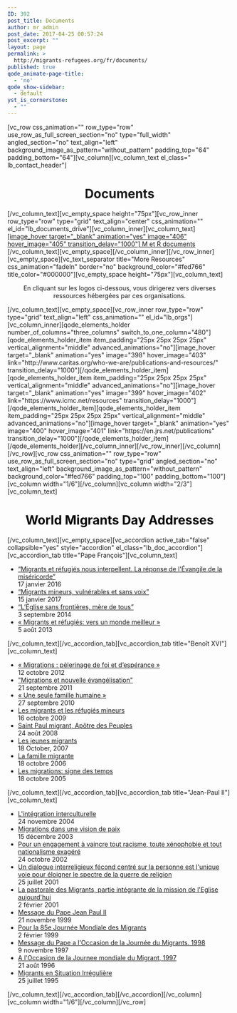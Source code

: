 ```yaml
---
ID: 392
post_title: Documents
author: mr_admin
post_date: 2017-04-25 00:57:24
post_excerpt: ""
layout: page
permalink: >
  http://migrants-refugees.org/fr/documents/
published: true
qode_animate-page-title:
  - 'no'
qode_show-sidebar:
  - default
yst_is_cornerstone:
  - ""
---
```

[vc_row css_animation="" row_type="row" use_row_as_full_screen_section="no" type="full_width" angled_section="no" text_align="left" background_image_as_pattern="without_pattern" padding_top="64" padding_bottom="64"][vc_column][vc_column_text el_class=" lb_contact_header"]
<h1 style="text-align: center;">Documents</h1>
[/vc_column_text][vc_empty_space height="75px"][vc_row_inner row_type="row" type="grid" text_align="center" css_animation="" el_id="lb_documents_drive"][vc_column_inner][vc_column_text]
<div class="lb_doc_drive"><a href="https://drive.google.com/drive/folders/0B2AK2bI01BzsbU1sbmhsU3ZXNEE">[image_hover target="_blank" animation="yes" image="406" hover_image="405" transition_delay="1000"]
M et R documents</a></div>
[/vc_column_text][vc_empty_space][/vc_column_inner][/vc_row_inner][vc_empty_space][vc_text_separator title="More Resources" css_animation="fadeIn" border="no" background_color="#fed766" title_color="#000000"][vc_empty_space height="75px"][vc_column_text]
<p style="text-align: center;">En cliquant sur les logos ci-dessous, vous dirigerez vers diverses ressources hébergées par ces organisations.</p>
[/vc_column_text][vc_empty_space][vc_row_inner row_type="row" type="grid" text_align="left" css_animation="" el_id="lb_orgs"][vc_column_inner][qode_elements_holder number_of_columns="three_columns" switch_to_one_column="480"][qode_elements_holder_item item_padding="25px 25px 25px 25px" vertical_alignment="middle" advanced_animations="no"][image_hover target="_blank" animation="yes" image="398" hover_image="403" link="http://www.caritas.org/who-we-are/publications-and-resources/" transition_delay="1000"][/qode_elements_holder_item][qode_elements_holder_item item_padding="25px 25px 25px 25px" vertical_alignment="middle" advanced_animations="no"][image_hover target="_blank" animation="yes" image="399" hover_image="402" link="https://www.icmc.net/resources" transition_delay="1000"][/qode_elements_holder_item][qode_elements_holder_item item_padding="25px 25px 25px 25px" vertical_alignment="middle" advanced_animations="no"][image_hover target="_blank" animation="yes" image="400" hover_image="401" link="https://en.jrs.net/publications" transition_delay="1000"][/qode_elements_holder_item][/qode_elements_holder][/vc_column_inner][/vc_row_inner][/vc_column][/vc_row][vc_row css_animation="" row_type="row" use_row_as_full_screen_section="no" type="grid" angled_section="no" text_align="left" background_image_as_pattern="without_pattern" background_color="#fed766" padding_top="100" padding_bottom="100"][vc_column width="1/6"][/vc_column][vc_column width="2/3"][vc_column_text]
<h1 style="text-align: center;"><span style="color: #000000;">World Migrants Day Addresses</span></h1>
[/vc_column_text][vc_empty_space][vc_accordion active_tab="false" collapsible="yes" style="accordion" el_class="lb_doc_accordion"][vc_accordion_tab title="Pape François"][vc_column_text]
<ul>
 	<li><a class="lb_document_li_a" href="http://w2.vatican.va/content/francesco/fr/messages/migration/documents/papa-francesco_20150912_world-migrants-day-2016.html" target="_blank" rel="noopener noreferrer">“Migrants et réfugiés nous interpellent. La réponse de l'Évangile de la miséricorde”</a>
<div class="lb_document_li_date">17 janvier 2016</div></li>
 	<li><a class="lb_document_li_a" href="http://w2.vatican.va/content/francesco/fr/messages/migration/documents/papa-francesco_20160908_world-migrants-day-2017.html" target="_blank" rel="noopener noreferrer">“Migrants mineurs, vulnérables et sans voix”</a>
<div class="lb_document_li_date">15 janvier 2017</div></li>
 	<li><a class="lb_document_li_a" href="http://w2.vatican.va/content/francesco/fr/messages/migration/documents/papa-francesco_20140903_world-migrants-day-2015.html" target="_blank" rel="noopener noreferrer">“L’Église sans frontières, mère de tous”</a>
<div class="lb_document_li_date">3 septembre 2014</div></li>
 	<li><a class="lb_document_li_a" href="http://w2.vatican.va/content/francesco/fr/messages/migration/documents/papa-francesco_20130805_world-migrants-day.html" target="_blank" rel="noopener noreferrer">« Migrants et réfugiés: vers un monde meilleur »</a>
<div class="lb_document_li_date">5 août 2013</div></li>
</ul>
[/vc_column_text][/vc_accordion_tab][vc_accordion_tab title="Benoît XVI"][vc_column_text]
<ul>
 	<li><a class="lb_document_li_a" href="http://w2.vatican.va/content/benedict-xvi/fr/messages/migration/documents/hf_ben-xvi_mes_20121012_world-migrants-day.html" target="_blank" rel="noopener noreferrer">« Migrations : pèlerinage de foi et d’espérance »</a>
<div class="lb_document_li_date">12 octobre 2012</div></li>
 	<li><a class="lb_document_li_a" href="http://w2.vatican.va/content/benedict-xvi/fr/messages/migration/documents/hf_ben-xvi_mes_20110921_world-migrants-day.html" target="_blank" rel="noopener noreferrer">"Migrations et nouvelle évangélisation"</a>
<div class="lb_document_li_date">21 septembre 2011</div></li>
 	<li><a class="lb_document_li_a" href="http://w2.vatican.va/content/benedict-xvi/fr/messages/migration/documents/hf_ben-xvi_mes_20100927_world-migrants-day.html" target="_blank" rel="noopener noreferrer">« Une seule famille humaine »</a>
<div class="lb_document_li_date">27 septembre 2010</div></li>
 	<li><a class="lb_document_li_a" href="http://w2.vatican.va/content/benedict-xvi/fr/messages/migration/documents/hf_ben-xvi_mes_20091016_world-migrants-day.html" target="_blank" rel="noopener noreferrer">Les migrants et les réfugiés mineurs</a>
<div class="lb_document_li_date">16 octobre 2009</div></li>
 	<li><a class="lb_document_li_a" href="http://w2.vatican.va/content/benedict-xvi/fr/messages/migration/documents/hf_ben-xvi_mes_20080824_world-migrants-day.html" target="_blank" rel="noopener noreferrer">Saint Paul migrant, Apôtre des Peuples</a>
<div class="lb_document_li_date">24 août 2008</div></li>
 	<li><a class="lb_document_li_a" href="http://w2.vatican.va/content/benedict-xvi/fr/messages/migration/documents/hf_ben-xvi_mes_20071018_world-migrants-day.html" target="_blank" rel="noopener noreferrer">Les jeunes migrants</a>
<div class="lb_document_li_date">18 October, 2007</div></li>
 	<li><a class="lb_document_li_a" href="http://w2.vatican.va/content/benedict-xvi/fr/messages/migration/documents/hf_ben-xvi_mes_20061018_world-migrants-day.html" target="_blank" rel="noopener noreferrer">La famille migrante</a>
<div class="lb_document_li_date">18 octobre 2006</div></li>
 	<li><a class="lb_document_li_a" href="http://w2.vatican.va/content/benedict-xvi/fr/messages/migration/documents/hf_ben-xvi_mes_20051018_world-migrants-day.html" target="_blank" rel="noopener noreferrer">Les migrations: signe des temps</a>
<div class="lb_document_li_date">18 octobre 2005</div></li>
</ul>
[/vc_column_text][/vc_accordion_tab][vc_accordion_tab title="Jean-Paul II"][vc_column_text]
<ul>
 	<li><a class="lb_document_li_a" href="http://w2.vatican.va/content/john-paul-ii/fr/messages/migration/documents/hf_jp-ii_mes_20041124_world-migration-day-2005.html" target="_blank" rel="noopener noreferrer">L'intégration interculturelle</a>
<div class="lb_document_li_date">24 novembre 2004</div></li>
 	<li><a class="lb_document_li_a" href="http://w2.vatican.va/content/john-paul-ii/fr/messages/migration/documents/hf_jp-ii_mes_20031223_world-migration-day-2004.html" target="_blank" rel="noopener noreferrer">Migrations dans une vision de paix</a>
<div class="lb_document_li_date">15 décembre 2003</div></li>
 	<li><a class="lb_document_li_a" href="http://w2.vatican.va/content/john-paul-ii/fr/messages/migration/documents/hf_jp-ii_mes_20021202_world-migration-day-2003.html" target="_blank" rel="noopener noreferrer">Pour un engagement à vaincre tout racisme, toute xénophobie et tout nationalisme exagéré</a>
<div class="lb_document_li_date">24 octobre 2002</div></li>
 	<li><a class="lb_document_li_a" href="http://w2.vatican.va/content/john-paul-ii/fr/messages/migration/documents/hf_jp-ii_mes_20011018_world-migration-day-2002.html" target="_blank" rel="noopener noreferrer">Un dialogue interreligieux fécond centré sur la personne est l'unique voie pour éloigner le spectre de la guerre de religion</a>
<div class="lb_document_li_date">25 juillet 2001</div></li>
 	<li><a class="lb_document_li_a" href="http://w2.vatican.va/content/john-paul-ii/fr/messages/migration/documents/hf_jp-ii_mes_20010213_world-migration-day-2001.html" target="_blank" rel="noopener noreferrer">La pastorale des Migrants, partie intégrante de la mission de l'Eglise aujourd'hui</a>
<div class="lb_document_li_date">2 février 2001</div></li>
 	<li><a class="lb_document_li_a" href="http://w2.vatican.va/content/john-paul-ii/fr/messages/migration/documents/hf_jp-ii_mes_21111999_world-migration-day-2000.html" target="_blank" rel="noopener noreferrer">Message du Pape Jean Paul II</a>
<div class="lb_document_li_date">21 novembre 1999</div></li>
 	<li><a class="lb_document_li_a" href="http://w2.vatican.va/content/john-paul-ii/fr/messages/migration/documents/hf_jp-ii_mes_22021999_world-migration-day-1999.html" target="_blank" rel="noopener noreferrer">Pour la 85e Journée Mondiale des Migrants</a>
<div class="lb_document_li_date">2 février 1999</div></li>
 	<li><a class="lb_document_li_a" href="http://w2.vatican.va/content/john-paul-ii/fr/messages/migration/documents/hf_jp-ii_mes_09111997_world-migration-day-1998.html" target="_blank" rel="noopener noreferrer">Message du Pape a l'Occasion de la Journée du Migrants. 1998</a>
<div class="lb_document_li_date">9 novembre 1997</div></li>
 	<li><a class="lb_document_li_a" href="http://w2.vatican.va/content/john-paul-ii/fr/messages/migration/documents/hf_jp-ii_mes_26081996_world-migration-day.html" target="_blank" rel="noopener noreferrer">A l'Occasion de la Journee mondiale du Migrant, 1997</a>
<div class="lb_document_li_date">21 août 1996</div></li>
 	<li><a class="lb_document_li_a" href="http://w2.vatican.va/content/john-paul-ii/fr/messages/migration/documents/hf_jp-ii_mes_25071995_undocumented_migrants.html" target="_blank" rel="noopener noreferrer">Migrants en Situation Irrégulière</a>
<div class="lb_document_li_date">25 juillet 1995</div></li>
</ul>
[/vc_column_text][/vc_accordion_tab][/vc_accordion][/vc_column][vc_column width="1/6"][/vc_column][/vc_row]